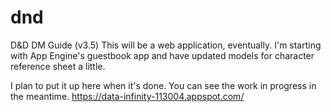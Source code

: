 # dnd
D&amp;D DM Guide (v3.5)
This will be a web application, eventually. I'm starting with App Engine's guestbook app and have updated models for character reference sheet a little.

I plan to put it up here when it's done. You can see the work in progress in the meantime.
https://data-infinity-113004.appspot.com/
